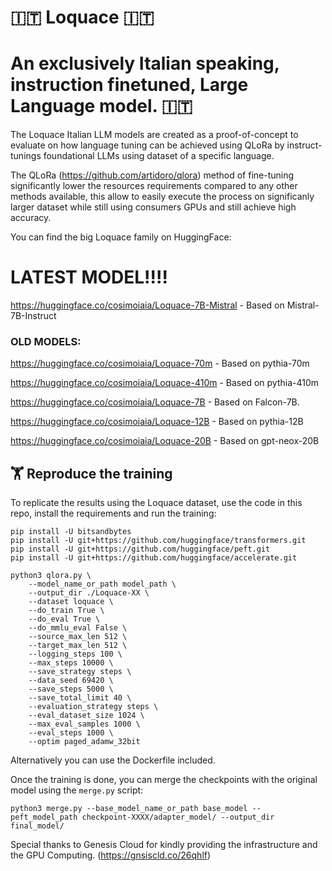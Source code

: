 # 🇮🇹 Loquace 🇮🇹 
# An exclusively Italian speaking, instruction finetuned, Large Language model. 🇮🇹

The Loquace Italian LLM models are created as a proof-of-concept to evaluate on how language tuning can be achieved using QLoRa by instruct-tunings foundational LLMs using dataset of a specific language.

The QLoRa (https://github.com/artidoro/qlora) method of fine-tuning significantly lower the resources requirements compared to any other methods available, this allow to easily execute the process on significanly larger dataset while still using consumers GPUs and still achieve high accuracy.

You can find the big Loquace family on HuggingFace:

# LATEST MODEL!!!!
https://huggingface.co/cosimoiaia/Loquace-7B-Mistral -  Based on Mistral-7B-Instruct

### OLD MODELS:
https://huggingface.co/cosimoiaia/Loquace-70m   -   Based on pythia-70m

https://huggingface.co/cosimoiaia/Loquace-410m  -   Based on pythia-410m

https://huggingface.co/cosimoiaia/Loquace-7B    -   Based on Falcon-7B.

https://huggingface.co/cosimoiaia/Loquace-12B   -   Based on pythia-12B

https://huggingface.co/cosimoiaia/Loquace-20B   -   Based on gpt-neox-20B

## 🏋️ Reproduce the training 
To replicate the results using the Loquace dataset, use the code in this repo, install the requirements and run the training:
```
pip install -U bitsandbytes
pip install -U git+https://github.com/huggingface/transformers.git
pip install -U git+https://github.com/huggingface/peft.git
pip install -U git+https://github.com/huggingface/accelerate.git

python3 qlora.py \
    --model_name_or_path model_path \
    --output_dir ./Loquace-XX \
    --dataset loquace \
    --do_train True \
    --do_eval True \
    --do_mmlu_eval False \
    --source_max_len 512 \
    --target_max_len 512 \
    --logging_steps 100 \
    --max_steps 10000 \
    --save_strategy steps \
    --data_seed 69420 \
    --save_steps 5000 \
    --save_total_limit 40 \
    --evaluation_strategy steps \
    --eval_dataset_size 1024 \
    --max_eval_samples 1000 \
    --eval_steps 1000 \
    --optim paged_adamw_32bit
```

Alternatively you can use the Dockerfile included.

Once the training is done, you can merge the checkpoints with the original model using the `merge.py` script:
```
python3 merge.py --base_model_name_or_path base_model --peft_model_path checkpoint-XXXX/adapter_model/ --output_dir final_model/ 
```


Special thanks to Genesis Cloud for kindly providing the infrastructure and the GPU Computing. (https://gnsiscld.co/26qhlf)
